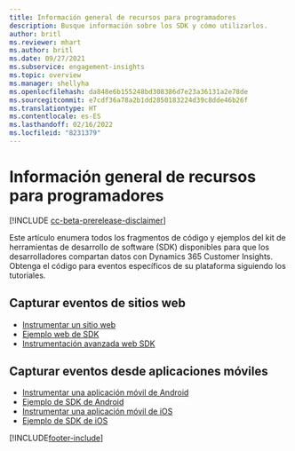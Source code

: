 ```yaml
---
title: Información general de recursos para programadores
description: Busque información sobre los SDK y cómo utilizarlos.
author: britl
ms.reviewer: mhart
ms.author: britl
ms.date: 09/27/2021
ms.subservice: engagement-insights
ms.topic: overview
ms.manager: shellyha
ms.openlocfilehash: da848e6b155248bd308386d7e23a36131a2e78de
ms.sourcegitcommit: e7cdf36a78a2b1dd2850183224d39c8dde46b26f
ms.translationtype: HT
ms.contentlocale: es-ES
ms.lasthandoff: 02/16/2022
ms.locfileid: "8231379"
---
```

# <a name="developer-resources-overview"></a>Información general de recursos para programadores

[!INCLUDE [cc-beta-prerelease-disclaimer](includes/cc-beta-prerelease-disclaimer.md)]

Este artículo enumera todos los fragmentos de código y ejemplos del kit de herramientas de desarrollo de software (SDK) disponibles para que los desarrolladores compartan datos con Dynamics 365 Customer Insights. Obtenga el código para eventos específicos de su plataforma siguiendo los tutoriales.

## <a name="capture-events-from-websites"></a>Capturar eventos de sitios web

- [Instrumentar un sitio web](instrument-website.md)
- [Ejemplo web de SDK](websdk-sample.md)
- [Instrumentación avanzada web SDK](advanced-SDK-implementation.md)

## <a name="capture-events-from-mobile-apps"></a>Capturar eventos desde aplicaciones móviles

- [Instrumentar una aplicación móvil de Android](get-started-android.md)
- [Ejemplo de SDK de Android](androidsdk-sample.md)
- [Instrumentar una aplicación móvil de iOS](get-started-ios.md)
- [Ejemplo de SDK de iOS](iossdk-sample.md)

[!INCLUDE[footer-include](../includes/footer-banner.md)]
